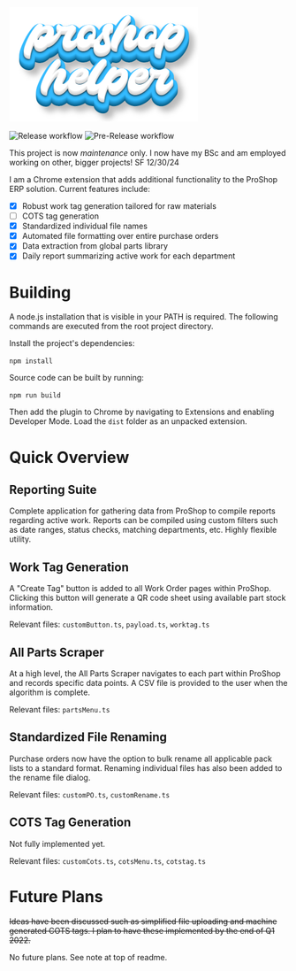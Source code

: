 ![Logo](https://raw.githubusercontent.com/traveno/proshop-helper/main/dist/img/ph-logo.png)

![Release workflow](https://github.com/traveno/proshop-helper/actions/workflows/node.js.release.yml/badge.svg) ![Pre-Release workflow](https://github.com/traveno/proshop-helper/actions/workflows/node.js.pre-release.yml/badge.svg)

This project is now *maintenance* only. I now have my BSc and am employed working on other, bigger projects! SF 12/30/24

I am a Chrome extension that adds additional functionality to the ProShop ERP solution. Current features include:

 - [x] Robust work tag generation tailored for raw materials
 - [ ] COTS tag generation
 - [x] Standardized individual file names
 - [x] Automated file formatting over entire purchase orders
 - [x] Data extraction from global parts library
 - [x] Daily report summarizing active work for each department

# Building

A node.js installation that is visible in your PATH is required. The following commands are executed from the root project directory.

Install the project's dependencies:

`npm install`

Source code can be built by running:

`npm run build`

Then add the plugin to Chrome by navigating to Extensions and enabling Developer Mode. Load the `dist` folder as an unpacked extension.

# Quick Overview

## Reporting Suite

Complete application for gathering data from ProShop to compile reports regarding active work.
Reports can be compiled using custom filters such as date ranges, status checks, matching departments, etc.
Highly flexible utility.

## Work Tag Generation

A "Create Tag" button is added to all Work Order pages within ProShop. Clicking this button will generate a QR code
sheet using available part stock information.

Relevant files: `customButton.ts`, `payload.ts`, `worktag.ts`

## All Parts Scraper

At a high level, the All Parts Scraper navigates to each part within ProShop and records specific data points.
A CSV file is provided to the user when the algorithm is complete.

Relevant files: `partsMenu.ts`

## Standardized File Renaming

Purchase orders now have the option to bulk rename all applicable pack lists to a standard format.
Renaming individual files has also been added to the rename file dialog.

Relevant files: `customPO.ts`, `customRename.ts`

## COTS Tag Generation

Not fully implemented yet.

Relevant files: `customCots.ts`, `cotsMenu.ts`, `cotstag.ts`

# Future Plans
 
~~Ideas have been discussed such as simplified file uploading and machine generated COTS tags. I plan to have these implemented by the end of Q1 2022.~~

No future plans. See note at top of readme.